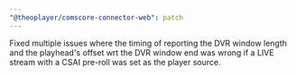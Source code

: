 ```yaml
---
"@theoplayer/comscore-connector-web": patch
---
```


Fixed multiple issues where the timing of reporting the DVR window length and the playhead's offset wrt the DVR window end was wrong if a LIVE stream with a CSAI pre-roll was set as the player source.
